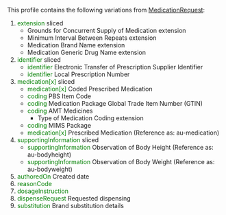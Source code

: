 This profile contains the following variations from [MedicationRequest](http://hl7.org/fhir/R4/MedicationRequest):

1. <span style='color:green'> extension </span>  sliced
   * Grounds for Concurrent Supply of Medication extension
   * Minimum Interval Between Repeats extension
   * Medication Brand Name extension
   * Medication Generic Drug Name extension
1. <span style='color:green'> identifier </span>  sliced
   * <span style='color:green'> identifier </span> Electronic Transfer of Prescription Supplier Identifier
   * <span style='color:green'> identifier </span> Local Prescription Number
1. <span style='color:green'> medication[x] </span>  sliced
   * <span style='color:green'> medication[x] </span> Coded Prescribed Medication
   * <span style='color:green'> coding </span> PBS Item Code
   * <span style='color:green'> coding </span> Medication Package Global Trade Item Number (GTIN)
   * <span style='color:green'> coding </span> AMT Medicines
      * Type of Medication Coding extension
   * <span style='color:green'> coding </span> MIMS Package
   * <span style='color:green'> medication[x] </span> Prescribed Medication (Reference as: au-medication)
1. <span style='color:green'> supportingInformation </span>  sliced
   * <span style='color:green'> supportingInformation </span> Observation of Body Height (Reference as: au-bodyheight)
   * <span style='color:green'> supportingInformation </span> Observation of Body Weight (Reference as: au-bodyweight)
1. <span style='color:green'> authoredOn </span> Created date
1. <span style='color:green'> reasonCode </span> 
1. <span style='color:green'> dosageInstruction </span> 
1. <span style='color:green'> dispenseRequest </span> Requested dispensing
1. <span style='color:green'> substitution </span> Brand substitution details